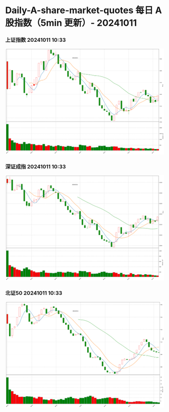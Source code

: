 
# Daily-A-share-market-quotes 每日 A 股指数（5min 更新）- 20241011

### 上证指数 20241011 10:33
![](./fig/2024/10/20241011-sh000001.png)

### 深证成指 20241011 10:33
![](./fig/2024/10/20241011-sz399001.png)

### 北证50 20241011 10:33
![](./fig/2024/10/20241011-bj899050.png)
